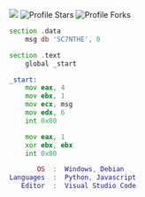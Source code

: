 ![](https://komarev.com/ghpvc/?username=scynthe&color=bb2527&abbreviated=true)
<img src="https://img.shields.io/badge/dynamic/json?&label=Total%20Stars&color=bb2527&style=flat&style=for-the-badge&query=%24.stars&url=https://api.github-star-counter.workers.dev/user/sc7nthe" alt="Profile Stars"></a>
<img src="https://img.shields.io/badge/dynamic/json?&label=Total%20Forks&color=bb2527&style=flat&style=for-the-badge&query=%24.forks&url=https://api.github-star-counter.workers.dev/user/sc7nthe" alt="Profile Forks"></a>
```asm
section .data
    msg db 'SC7NTHE', 0

section .text
    global _start

_start:
    mov eax, 4
    mov ebx, 1
    mov ecx, msg
    mov edx, 6
    int 0x80

    mov eax, 1
    xor ebx, ebx
    int 0x80
```

```lua
       OS  :  Windows, Debian
Languages  :  Python, Javascript
   Editor  :  Visual Studio Code
```
